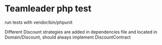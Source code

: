 # Teamleader php test

run tests with vendor/bin/phpunit

Different Discount strategies are added in dependencies file and located in Domain/Discount, should always implement DiscountContract